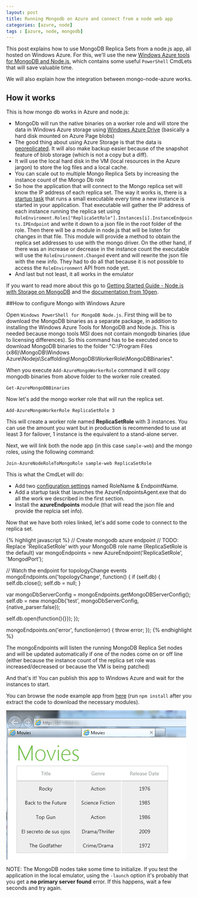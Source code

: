 ```yaml
---
layout: post
title: Running Mongodb on Azure and connect from a node web app
categories: [azure, node]
tags : [azure, node, mongodb]
---
```

This post explains how to use MongoDB Replica Sets from a node.js app, all hosted on Windows Azure. For this, we'll use the new [Windows Azure tools for MongoDB and Node.js](http://downloads.mongodb.org/azure/AzureMongoDeploymentCmdlets.msi), which contains some useful `PowerShell` CmdLets that will save valuable time.

We will also explain how the integration between mongo-node-azure works. 

## How it works

This is how mongo db works in Azure and node.js:

* MongoDb will run the native binaries on a worker role and will store the data in Windows Azure storage using [Windows Azure Drive](https://www.windowsazure.com/en-us/develop/net/fundamentals/cloud-storage/#drives) (basically a hard disk mounted on Azure Page blobs)
* The good thing about using Azure Storage is that the data is [georeplicated](http://blogs.msdn.com/b/windowsazurestorage/archive/2011/09/15/introducing-geo-replication-for-windows-azure-storage.aspx). It will also make backup easier because of the snapshot feature of blob storage (which is not a copy but a diff).
* It will use the local hard disk in the VM (local resources in the Azure jargon) to store the log files and a local cache.
* You can scale out to multiple Mongo Replica Sets by increasing the instance count of the Mongo Db role
* So how the application that will connect to the Mongo replica set will know the IP address of each replica set. The way it works is, there is a [startup task](http://msdn.microsoft.com/en-us/library/windowsazure/hh180155.aspx) that runs a small executable every time a new instance is started in your application. That executable will gather the IP address of each instance running the replica set using `RoleEnviroment.Roles["ReplicaSetRole"].Instances[i].InstanceEndpoints.IPEndpoint` and write it down to a json file in the root folder of the role. Then there will be a module in node.js that will be listen for changes in that file. This module will provide a method to obtain the replica set addresses to use with the mongo driver. On the other hand, if there was an increase or decrease in the instance count the executable will use the `RoleEnvironment.Changed` event and will rewrite the json file with the new info. They had to do all that because it is not possible to access the `RoleEnvironment` API from node yet.   
* And last but not least, it all works in the emulator

If you want to read more about this go to [Getting Started Guide - Node.js with Storage on MongoDB](https://www.windowsazure.com/en-us/develop/nodejs/tutorials/mongodb-database/) and the [documentation from 10gen](http://www.mongodb.org/display/DOCS/MongoDB+on+Azure).

##How to configure Mongo with Windows Azure

Open `Windows PowerShell for MongoDB Node.js`. First thing will be to download the MongoDB binaries as a separate package, in addition to installing the Windows Azure Tools for MongoDB and Node.js. This is needed because mongo tools MSI does not contain mongodb binaries (due to licensing differences). So this command has to be executed once to download MongoDB binaries to the folder "C:\Program Files (x86)\MongoDB\Windows Azure\Nodejs\Scaffolding\MongoDB\WorkerRole\MongoDBBinaries".
 
When you execute `Add-AzureMongoWorkerRole` command it will copy mongodb binaries from above folder to the worker role created.


    Get-AzureMongoDBBinaries

Now let's add the mongo worker role that will run the replica set.

    Add-AzureMongoWorkerRole ReplicaSetRole 3

This will create a worker role named **ReplicaSetRole** with 3 instances. You can use the amount you want but in production is recommended to use at least 3 for failover, 1 instance is the equivalent to a stand-alone server.

Next, we will link both the node app (in this case `sample-web`) and the mongo roles, using the following command:

    Join-AzureNodeRoleToMongoRole sample-web ReplicaSetRole

This is what the CmdLet will do:

* Add two [configuration settings](http://msdn.microsoft.com/en-us/library/windowsazure/ee758710.aspx#ConfigurationSettings) named RoleName & EndpointName.  
* Add a startup task that launches the AzureEndpointsAgent.exe that do all the work we described in the first section.
* Install the **azureEndpoints** module (that will read the json file and provide the replcia set info).

Now that we have both roles linked, let's add some code to connect to the replica set.

{% highlight javascript %}
// Create mongodb azure endpoint
// TODO: Replace 'ReplicaSetRole' with your MongoDB role name (ReplicaSetRole is the default)
var mongoEndpoints = new AzureEndpoint('ReplicaSetRole', 'MongodPort');

// Watch the endpoint for topologyChange events
mongoEndpoints.on('topologyChange', function() {
  if (self.db) {
	self.db.close();
	self.db = null;
  }
	
  var mongoDbServerConfig = mongoEndpoints.getMongoDBServerConfig();
  self.db = new mongoDb('test', mongoDbServerConfig, {native_parser:false});
  
  self.db.open(function(){}});
});

mongoEndpoints.on('error', function(error) {
  throw error;
});
{% endhighlight %}

The mongoEndpoints will listen the running MongoDB Replica Set nodes and will be updated automatically if one of the nodes come on or off line (either because the instance count of the replica set role was increased/decreased or because the VM is being patched)

And that's it! You can publish this app to Windows Azure and wait for the instances to start.

You can browse the node example app from [here](https://github.com/nanovazquez/common/tree/master/movies-app) (run `npm install` after you extract the code to download the necessary modules).

![](https://github.com/nanovazquez/nanovazquez.github.com/raw/master/_posts/running-mongodb-on-azure-and-connect-from-a-nodejs-web-app/movies-app.png)

NOTE: The MongoDB nodes take some time to initialize. If you test the application in the local emulator, using the `-launch` option it's probably that you get a **no primary server found** error. If this happens, wait a few seconds and try again.